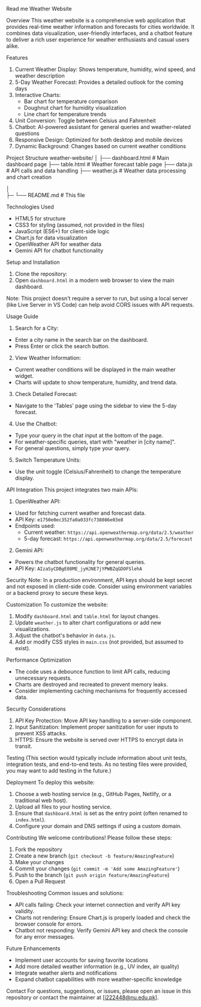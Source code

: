 Read me
Weather Website

Overview
This weather website is a comprehensive web application that provides real-time weather information and forecasts for cities worldwide. It combines data visualization, user-friendly interfaces, and a chatbot feature to deliver a rich user experience for weather enthusiasts and casual users alike.

Features
1. Current Weather Display: Shows temperature, humidity, wind speed, and weather description
2. 5-Day Weather Forecast: Provides a detailed outlook for the coming days
3. Interactive Charts:
   - Bar chart for temperature comparison
   - Doughnut chart for humidity visualization
   - Line chart for temperature trends
4. Unit Conversion: Toggle between Celsius and Fahrenheit
5. Chatbot: AI-powered assistant for general queries and weather-related questions
6. Responsive Design: Optimized for both desktop and mobile devices
7. Dynamic Background: Changes based on current weather conditions

Project Structure
weather-website/
│
├── dashboard.html        # Main dashboard page
├── table.html            # Weather forecast table page
├── data.js               # API calls and data handling
├── weather.js            # Weather data processing and chart creation

│           
├─
└── README.md             # This file

Technologies Used
- HTML5 for structure
- CSS3 for styling (assumed, not provided in the files)
- JavaScript (ES6+) for client-side logic
- Chart.js for data visualization
- OpenWeather API for weather data
- Gemini API for chatbot functionality

Setup and Installation
1. Clone the repository:
3. Open `dashboard.html` in a modern web browser to view the main dashboard.

Note: This project doesn't require a server to run, but using a local server (like Live Server in VS Code) can help avoid CORS issues with API requests.

Usage Guide
1. Search for a City:
- Enter a city name in the search bar on the dashboard.
- Press Enter or click the search button.

2. View Weather Information:
- Current weather conditions will be displayed in the main weather widget.
- Charts will update to show temperature, humidity, and trend data.

3. Check Detailed Forecast:
- Navigate to the 'Tables' page using the sidebar to view the 5-day forecast.

4. Use the Chatbot:
- Type your query in the chat input at the bottom of the page.
- For weather-specific queries, start with "weather in [city name]".
- For general questions, simply type your query.

5. Switch Temperature Units:
- Use the unit toggle (Celsius/Fahrenheit) to change the temperature display.

API Integration
This project integrates two main APIs:

1. OpenWeather API:
- Used for fetching current weather and forecast data.
- API Key: `e1750e0ec352fa0a033fc738086e03e8`
- Endpoints used:
  - Current weather: `https://api.openweathermap.org/data/2.5/weather`
  - 5-day forecast: `https://api.openweathermap.org/data/2.5/forecast`

2. Gemini API:
- Powers the chatbot functionality for general queries.
- API Key: `AIzaSyCDBgE08ME_jyHJNE7jYPWBZqGDOFSlehA`

Security Note: In a production environment, API keys should be kept secret and not exposed in client-side code. Consider using environment variables or a backend proxy to secure these keys.

Customization
To customize the website:
1. Modify `dashboard.html` and `table.html` for layout changes.
2. Update `weather.js` to alter chart configurations or add new visualizations.
3. Adjust the chatbot's behavior in `data.js`.
4. Add or modify CSS styles in `main.css` (not provided, but assumed to exist).

Performance Optimization
- The code uses a debounce function to limit API calls, reducing unnecessary requests.
- Charts are destroyed and recreated to prevent memory leaks.
- Consider implementing caching mechanisms for frequently accessed data.

Security Considerations
1. API Key Protection: Move API key handling to a server-side component.
2. Input Sanitization: Implement proper sanitization for user inputs to prevent XSS attacks.
3. HTTPS: Ensure the website is served over HTTPS to encrypt data in transit.

Testing
(This section would typically include information about unit tests, integration tests, and end-to-end tests. As no testing files were provided, you may want to add testing in the future.)

Deployment
To deploy this website:
1. Choose a web hosting service (e.g., GitHub Pages, Netlify, or a traditional web host).
2. Upload all files to your hosting service.
3. Ensure that `dashboard.html` is set as the entry point (often renamed to `index.html`).
4. Configure your domain and DNS settings if using a custom domain.

Contributing
We welcome contributions! Please follow these steps:
1. Fork the repository
2. Create a new branch (`git checkout -b feature/AmazingFeature`)
3. Make your changes
4. Commit your changes (`git commit -m 'Add some AmazingFeature'`)
5. Push to the branch (`git push origin feature/AmazingFeature`)
6. Open a Pull Request

Troubleshooting
Common issues and solutions:
- API calls failing: Check your internet connection and verify API key validity.
- Charts not rendering: Ensure Chart.js is properly loaded and check the browser console for errors.
- Chatbot not responding: Verify Gemini API key and check the console for any error messages.

Future Enhancements
- Implement user accounts for saving favorite locations
- Add more detailed weather information (e.g., UV index, air quality)
- Integrate weather alerts and notifications
- Expand chatbot capabilities with more weather-specific knowledge

Contact
For questions, suggestions, or issues, please open an issue in this repository or contact the maintainer at [i222448@nu.edu.pk].
